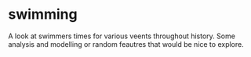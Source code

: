# swimming
A look at swimmers times for various veents throughout history. Some analysis and modelling or random feautres that would be nice to explore.
